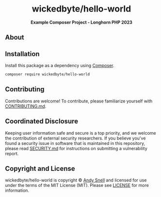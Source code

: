 <h1 align="center">wickedbyte/hello-world</h1>

<p align="center">
    <strong>Example Composer Project - Longhorn PHP 2023</strong>
</p>

<!--
TODO: Make sure the following URLs are correct and working for your project.
      Then, remove these comments to display the badges, giving users a quick
      overview of your package.

<p align="center">
    <a href="https://github.com/wickedbyte/hello-world"><img src="https://img.shields.io/badge/source-wickedbyte/hello--world-blue.svg?style=flat-square" alt="Source Code"></a>
    <a href="https://packagist.org/packages/wickedbyte/hello-world"><img src="https://img.shields.io/packagist/v/wickedbyte/hello-world.svg?style=flat-square&label=release" alt="Download Package"></a>
    <a href="https://php.net"><img src="https://img.shields.io/packagist/php-v/wickedbyte/hello-world.svg?style=flat-square&colorB=%238892BF" alt="PHP Programming Language"></a>
    <a href="https://github.com/wickedbyte/hello-world/blob/main/LICENSE"><img src="https://img.shields.io/packagist/l/wickedbyte/hello-world.svg?style=flat-square&colorB=darkcyan" alt="Read License"></a>
    <a href="https://github.com/wickedbyte/hello-world/actions/workflows/continuous-integration.yml"><img src="https://img.shields.io/github/actions/workflow/status/wickedbyte/hello-world/continuous-integration.yml?branch=main&style=flat-square&logo=github" alt="Build Status"></a>
    <a href="https://codecov.io/gh/wickedbyte/hello-world"><img src="https://img.shields.io/codecov/c/gh/wickedbyte/hello-world?label=codecov&logo=codecov&style=flat-square" alt="Codecov Code Coverage"></a>
    <a href="https://shepherd.dev/github/wickedbyte/hello-world"><img src="https://img.shields.io/endpoint?style=flat-square&url=https%3A%2F%2Fshepherd.dev%2Fgithub%2Fwickedbyte%2Fhello-world%2Fcoverage" alt="Psalm Type Coverage"></a>
</p>
-->


## About

<!--
TODO: Use this space to provide more details about your package. Try to be
      concise. This is the introduction to your package. Let others know what
      your package does and how it can help them build applications.
-->




## Installation

Install this package as a dependency using [Composer](https://getcomposer.org).

``` bash
composer require wickedbyte/hello-world
```

<!--
## Usage

Provide a brief description or short example of how to use this library.
If you need to provide more detailed examples, use the `docs/` directory
and provide a link here to the documentation.

``` php
use WickedByte\HelloWorld\Example;

$example = new Example();
echo $example->greet('fellow human');
```
-->


## Contributing

Contributions are welcome! To contribute, please familiarize yourself with
[CONTRIBUTING.md](CONTRIBUTING.md).

## Coordinated Disclosure

Keeping user information safe and secure is a top priority, and we welcome the
contribution of external security researchers. If you believe you've found a
security issue in software that is maintained in this repository, please read
[SECURITY.md](SECURITY.md) for instructions on submitting a vulnerability report.






## Copyright and License

wickedbyte/hello-world is copyright © [Andy Snell](https://wickedbyte.com)
and licensed for use under the terms of the
MIT License (MIT). Please see [LICENSE](LICENSE) for more information.


